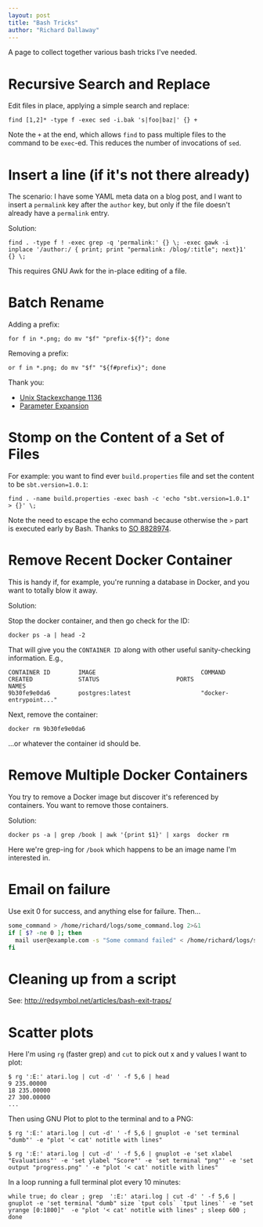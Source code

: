 ```yaml
---
layout: post
title: "Bash Tricks"
author: "Richard Dallaway"
---
```


A page to collect together various bash tricks I've needed.

<!-- break -->

# Recursive Search and Replace

Edit files in place, applying a simple search and replace:

    find [1,2]* -type f -exec sed -i.bak 's|foo|baz|' {} +

Note the `+` at the end, which allows `find` to pass multiple files to the command to be `exec`-ed.
This reduces the number of invocations of `sed`.

# Insert a line (if it's not there already)

The scenario: I have some YAML meta data on a blog post, and I want to insert a `permalink` key after the `author` key, but only if the file doesn't already have a `permalink` entry.

Solution:

    find . -type f ! -exec grep -q 'permalink:' {} \; -exec gawk -i inplace '/author:/ { print; print "permalink: /blog/:title"; next}1' {} \;

This requires GNU Awk for the in-place editing of a file.

# Batch Rename

Adding a prefix:

    for f in *.png; do mv "$f" "prefix-${f}"; done

Removing a prefix:

    or f in *.png; do mv "$f" "${f#prefix}"; done

Thank you:

- [Unix Stackexchange 1136](http://unix.stackexchange.com/questions/1136/batch-renaming-files)
- [Parameter Expansion](http://mywiki.wooledge.org/BashGuide/Parameters#Parameter_Expansion)

# Stomp on the Content of a Set of Files

For example: you want to find ever `build.properties` file and set the content to be `sbt.version=1.0.1`:

    find . -name build.properties -exec bash -c 'echo "sbt.version=1.0.1" > {}' \;

Note the need to escape the echo command because otherwise the `>` part is executed early by Bash.
Thanks to [SO 8828974](https://stackoverflow.com/a/8828974/154248).

# Remove Recent Docker Container

This is handy if, for example, you're running a database in Docker, and you want to totally blow it away.

Solution:

Stop the docker container, and then go check for the ID:

    docker ps -a | head -2

That will give you the `CONTAINER ID` along with other useful sanity-checking information. E.g.,

    CONTAINER ID        IMAGE                              COMMAND                  CREATED             STATUS                      PORTS               NAMES
    9b30fe9e0da6        postgres:latest                    "docker-entrypoint..."

Next, remove the container:

    docker rm 9b30fe9e0da6 

...or whatever the container id should be.

# Remove Multiple Docker Containers

You try to remove a Docker image but discover it's referenced by containers. You want to remove those containers.

Solution:

    docker ps -a | grep /book | awk '{print $1}' | xargs  docker rm

Here we're grep-ing for `/book` which happens to be an image name I'm interested in.

# Email on failure

Use exit 0 for success, and anything else for failure. Then...

```bash
some_command > /home/richard/logs/some_command.log 2>&1
if [ $? -ne 0 ]; then
  mail user@example.com -s "Some command failed" < /home/richard/logs/some_command.log
fi
```

# Cleaning up from a script

See: http://redsymbol.net/articles/bash-exit-traps/

# Scatter plots

Here I'm using `rg` (faster grep) and `cut` to pick out x and y values I want to plot:

```
$ rg ':E:' atari.log | cut -d' ' -f 5,6 | head
9 235.00000
18 235.00000
27 300.00000
...
```

Then using GNU Plot to plot to the terminal and to a PNG:

```
$ rg ':E:' atari.log | cut -d' ' -f 5,6 | gnuplot -e 'set terminal "dumb"' -e "plot '< cat' notitle with lines"

$ rg ':E:' atari.log | cut -d' ' -f 5,6 | gnuplot -e 'set xlabel "Evaluations"' -e 'set ylabel "Score"' -e 'set terminal "png"' -e 'set output "progress.png" ' -e "plot '< cat' notitle with lines"
```

In a loop running a full terminal plot every 10 minutes:

```
while true; do clear ; grep  ':E:' atari.log | cut -d' ' -f 5,6 | gnuplot -e 'set terminal "dumb" size `tput cols` `tput lines`' -e "set yrange [0:1800]"  -e "plot '< cat' notitle with lines" ; sleep 600 ; done
```


